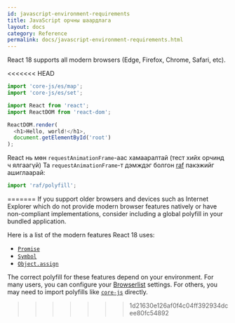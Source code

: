 ```yaml
---
id: javascript-environment-requirements
title: JavaScript орчны шаардлага
layout: docs
category: Reference
permalink: docs/javascript-environment-requirements.html
---
```


React 18 supports all modern browsers (Edge, Firefox, Chrome, Safari, etc).

<<<<<<< HEAD
```js
import 'core-js/es/map';
import 'core-js/es/set';

import React from 'react';
import ReactDOM from 'react-dom';

ReactDOM.render(
  <h1>Hello, world!</h1>,
  document.getElementById('root')
);
```

React нь мөн `requestAnimationFrame`-аас хамааралтай (тест хийх орчинд ч ялгаагүй)
Та `requestAnimationFrame`-т дэмждэг болгон [raf](https://www.npmjs.com/package/raf) пакэжийг ашиглаарай:

```js
import 'raf/polyfill';
```
=======
If you support older browsers and devices such as Internet Explorer which do not provide modern browser features natively or have non-compliant implementations, consider including a global polyfill in your bundled application.

Here is a list of the modern features React 18 uses:
- [`Promise`](https://developer.mozilla.org/en-US/docs/Web/JavaScript/Reference/Global_Objects/Promise)
- [`Symbol`](https://developer.mozilla.org/en-US/docs/Web/JavaScript/Reference/Global_Objects/Symbol)
- [`Object.assign`](https://developer.mozilla.org/en-US/docs/Web/JavaScript/Reference/Global_Objects/Object/assign)

The correct polyfill for these features depend on your environment. For many users, you can configure your [Browserlist](https://github.com/browserslist/browserslist) settings. For others, you may need to import polyfills like [`core-js`](https://github.com/zloirock/core-js) directly.
>>>>>>> 1d21630e126af0f4c04ff392934dcee80fc54892
